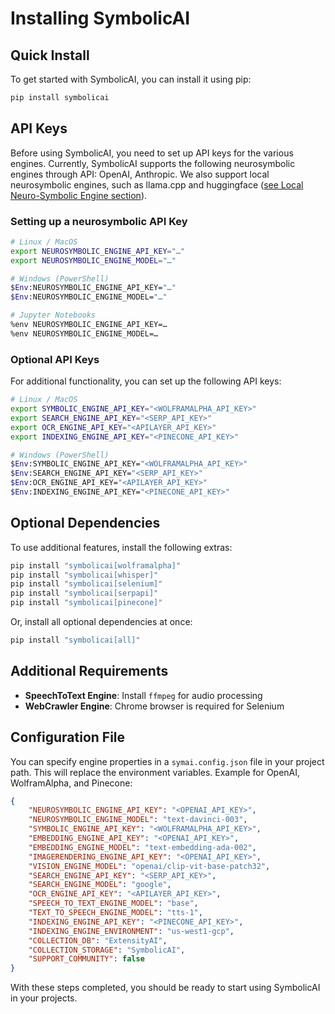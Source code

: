 # Installing SymbolicAI

## Quick Install

To get started with SymbolicAI, you can install it using pip:

```bash
pip install symbolicai
```

## API Keys

Before using SymbolicAI, you need to set up API keys for the various engines. Currently, SymbolicAI supports the following neurosymbolic engines through API: OpenAI, Anthropic. We also support local neurosymbolic engines, such as llama.cpp and huggingface ([see Local Neuro-Symbolic Engine section](#local-neuro-symbolic-engine)).

### Setting up a neurosymbolic API Key

```bash
# Linux / MacOS
export NEUROSYMBOLIC_ENGINE_API_KEY="…"
export NEUROSYMBOLIC_ENGINE_MODEL="…"

# Windows (PowerShell)
$Env:NEUROSYMBOLIC_ENGINE_API_KEY="…"
$Env:NEUROSYMBOLIC_ENGINE_MODEL="…"

# Jupyter Notebooks
%env NEUROSYMBOLIC_ENGINE_API_KEY=…
%env NEUROSYMBOLIC_ENGINE_MODEL=…
```

### Optional API Keys

For additional functionality, you can set up the following API keys:

```bash
# Linux / MacOS
export SYMBOLIC_ENGINE_API_KEY="<WOLFRAMALPHA_API_KEY>"
export SEARCH_ENGINE_API_KEY="<SERP_API_KEY>"
export OCR_ENGINE_API_KEY="<APILAYER_API_KEY>"
export INDEXING_ENGINE_API_KEY="<PINECONE_API_KEY>"

# Windows (PowerShell)
$Env:SYMBOLIC_ENGINE_API_KEY="<WOLFRAMALPHA_API_KEY>"
$Env:SEARCH_ENGINE_API_KEY="<SERP_API_KEY>"
$Env:OCR_ENGINE_API_KEY="<APILAYER_API_KEY>"
$Env:INDEXING_ENGINE_API_KEY="<PINECONE_API_KEY>"
```

## Optional Dependencies

To use additional features, install the following extras:

```bash
pip install "symbolicai[wolframalpha]"
pip install "symbolicai[whisper]"
pip install "symbolicai[selenium]"
pip install "symbolicai[serpapi]"
pip install "symbolicai[pinecone]"
```

Or, install all optional dependencies at once:

```bash
pip install "symbolicai[all]"
```

## Additional Requirements

- **SpeechToText Engine**: Install `ffmpeg` for audio processing
- **WebCrawler Engine**: Chrome browser is required for Selenium

## Configuration File

You can specify engine properties in a `symai.config.json` file in your project path. This will replace the environment variables. Example for OpenAI, WolframAlpha, and Pinecone:

```json
{
    "NEUROSYMBOLIC_ENGINE_API_KEY": "<OPENAI_API_KEY>",
    "NEUROSYMBOLIC_ENGINE_MODEL": "text-davinci-003",
    "SYMBOLIC_ENGINE_API_KEY": "<WOLFRAMALPHA_API_KEY>",
    "EMBEDDING_ENGINE_API_KEY": "<OPENAI_API_KEY>",
    "EMBEDDING_ENGINE_MODEL": "text-embedding-ada-002",
    "IMAGERENDERING_ENGINE_API_KEY": "<OPENAI_API_KEY>",
    "VISION_ENGINE_MODEL": "openai/clip-vit-base-patch32",
    "SEARCH_ENGINE_API_KEY": "<SERP_API_KEY>",
    "SEARCH_ENGINE_MODEL": "google",
    "OCR_ENGINE_API_KEY": "<APILAYER_API_KEY>",
    "SPEECH_TO_TEXT_ENGINE_MODEL": "base",
    "TEXT_TO_SPEECH_ENGINE_MODEL": "tts-1",
    "INDEXING_ENGINE_API_KEY": "<PINECONE_API_KEY>",
    "INDEXING_ENGINE_ENVIRONMENT": "us-west1-gcp",
    "COLLECTION_DB": "ExtensityAI",
    "COLLECTION_STORAGE": "SymbolicAI",
    "SUPPORT_COMMUNITY": false
}
```

With these steps completed, you should be ready to start using SymbolicAI in your projects.
